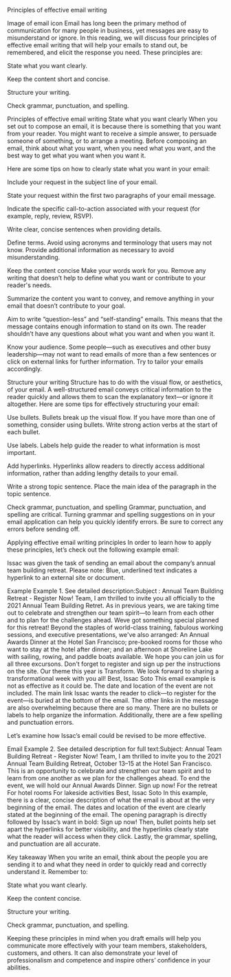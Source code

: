 Principles of effective email writing

Image of email icon
Email has long been the primary method of communication for many people in business, yet messages are easy to misunderstand or ignore. In this reading, we will discuss four principles of effective email writing that will help your emails to stand out, be remembered, and elicit the response you need. These principles are:

State what you want clearly.

Keep the content short and concise.

Structure your writing.

Check grammar, punctuation, and spelling.

Principles of effective email writing
State what you want clearly
When you set out to compose an email, it is because there is something that you want from your reader. You might want to receive a simple answer, to persuade someone of something, or to arrange a meeting. Before composing an email, think about what you want, when you need what you want, and the best way to get what you want when you want it. 

Here are some tips on how to clearly state what you want in your email:

Include your request in the subject line of your email.

State your request within the first two paragraphs of your email message.

Indicate the specific call-to-action associated with your request (for example, reply, review, RSVP).

Write clear, concise sentences when providing details.

Define terms. Avoid using acronyms and terminology that users may not know. Provide additional information as necessary to avoid misunderstanding. 

Keep the content concise
Make your words work for you. Remove any writing that doesn’t help to define what you want or contribute to your reader's needs.

Summarize the content you want to convey, and remove anything in your email that doesn’t contribute to your goal.

Aim to write “question-less” and “self-standing” emails. This means that the message contains enough information to stand on its own. The reader shouldn’t have any questions about what you want and when you want it.

Know your audience. Some people—such as executives and other busy leadership—may not want to read emails of more than a few sentences or click on external links for further information. Try to tailor your emails accordingly.

Structure your writing
Structure has to do with the visual flow, or aesthetics, of your email. A well-structured email conveys critical information to the reader quickly and allows them to scan the explanatory text—or ignore it altogether. Here are some tips for effectively structuring your email:

Use bullets. Bullets break up the visual flow. If you have more than one of something, consider using bullets. Write strong action verbs at the start of each bullet.

Use labels. Labels help guide the reader to what information is most important. 

Add hyperlinks. Hyperlinks allow readers to directly access additional information, rather than adding lengthy details to your email.

Write a strong topic sentence. Place the main idea of the paragraph in the topic sentence. 

Check grammar, punctuation, and spelling
Grammar, punctuation, and spelling are critical. Turning grammar and spelling suggestions on in your email application can help you quickly identify errors. Be sure to correct any errors before sending off. 

Applying effective email writing principles
In order to learn how to apply these principles, let’s check out the following example email:

Issac was given the task of sending an email about the company’s annual team building retreat. Please note: Blue, underlined text indicates a hyperlink to an external site or document.

Example Example 1. See detailed description:Subject : Annual Team Building Retreat - Register Now!
Team,
I am thrilled to invite you all officially to the 2021 Annual Team Building Retret. As in previous years, we are taking time out to celebrate and strengthen our team spirit—to learn from each other and to plan for the challenges ahead.
Weve got something special planned for this retreat! Beyond the staples of world-class training, fabulous working sessions, and executive presentations, we've also arranged:
An Annual Awards Dinner at the Hotel San Francisco; pre-booked rooms for those who want to stay at the hotel after dinner; and an afternoon at Shoreline Lake with sailing, rowing, and paddle boats available.
We hope you can join us for all three excursons. Don't forget to register and sign up per the instructions on the site.
Our theme this year is Transform. We look forward to sharing a transformational week with you all!
Best,
Issac Soto
This email example is not as effective as it could be. The date and location of the event are not included. The main link Issac wants the reader to click—to register for the event—is buried at the bottom of the email. The other links in the message are also overwhelming because there are so many. There are no bullets or labels to help organize the information. Additionally, there are a few spelling and punctuation errors. 

Let’s examine how Issac’s email could be revised to be more effective.

Email Example 2. See detailed description for full text:Subject: Annual Team Building Retreat - Register Now!
Team,
I am thrilled to invite you to the 2021 Annual Team Building Retreat, October 13–15 at the Hotel San Francisco. This is an opportunity to celebrate and strengthen our team spirit and to learn from one another as we plan for the challenges ahead. To end the event, we will hold our Annual Awards Dinner.
Sign up now! 
For the retreat
For hotel rooms
For lakeside activities
Best,
Issac Soto
In this example, there is a clear, concise description of what the email is about at the very beginning of the email. The dates and location of the event are clearly stated at the beginning of the email. The opening paragraph is directly followed by Issac’s want in bold: Sign up now! Then, bullet points help set apart the hyperlinks for better visibility, and the hyperlinks clearly state what the reader will access when they click. Lastly, the grammar, spelling, and punctuation are all accurate.

Key takeaway
When you write an email, think about the people you are sending it to and what they need in order to quickly read and correctly understand it. Remember to:

State what you want clearly.

Keep the content concise.

Structure your writing.

Check grammar, punctuation, and spelling.

Keeping these principles in mind when you draft emails will help you communicate more effectively with your team members, stakeholders, customers, and others. It can also demonstrate your level of professionalism and competence and inspire others’ confidence in your abilities. 